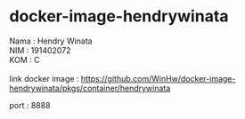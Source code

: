 # docker-image-hendrywinata
Nama : Hendry Winata\
NIM : 191402072\
KOM : C\
\
link docker image : https://github.com/WinHw/docker-image-hendrywinata/pkgs/container/hendrywinata

port : 8888
